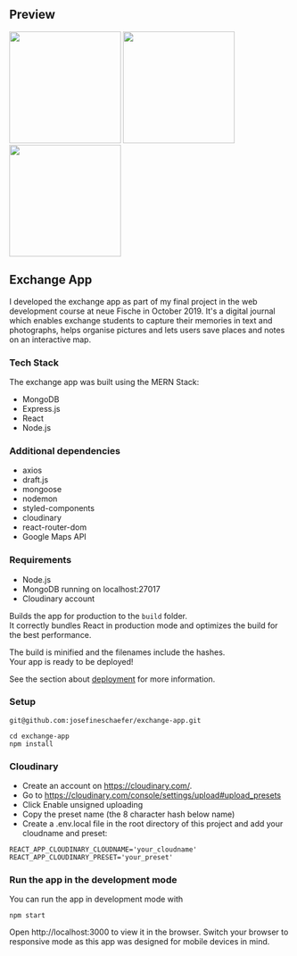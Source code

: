 ## Preview

<img src="https://res.cloudinary.com/exchange-app/image/upload/v1572347087/pqyisgs1u9hjg9phohwg.png" width="200">
<img src="https://res.cloudinary.com/exchange-app/image/upload/v1572347244/pjo7dtdz37oktfq5mh7o.png" width="200">
<img src="https://res.cloudinary.com/exchange-app/image/upload/v1572347296/qmdi59z7jycff3xqn2ja.png" width="200">

## Exchange App

I developed the exchange app as part of my final project in the web development course at neue Fische in October 2019. It's a digital journal which enables exchange students to capture their memories in text and photographs, helps organise pictures and lets users save places and notes on an interactive map. 

### Tech Stack 

The exchange app was built using the MERN Stack:

* MongoDB
* Express.js
* React
* Node.js


### Additional dependencies

* axios
* draft.js
* mongoose
* nodemon
* styled-components
* cloudinary
* react-router-dom
* Google Maps API

### Requirements

* Node.js
* MongoDB running on localhost:27017
* Cloudinary account

Builds the app for production to the `build` folder.<br>
It correctly bundles React in production mode and optimizes the build for the best performance.

The build is minified and the filenames include the hashes.<br>
Your app is ready to be deployed!

See the section about [deployment](https://facebook.github.io/create-react-app/docs/deployment) for more information.

### Setup

```
git@github.com:josefineschaefer/exchange-app.git

cd exchange-app
npm install
``` 

### Cloudinary

* Create an account on https://cloudinary.com/.
* Go to https://cloudinary.com/console/settings/upload#upload_presets
* Click Enable unsigned uploading
* Copy the preset name (the 8 character hash below name)
* Create a .env.local file in the root directory of this project and add your cloudname and preset:

```
REACT_APP_CLOUDINARY_CLOUDNAME='your_cloudname'
REACT_APP_CLOUDINARY_PRESET='your_preset'
```

### Run the app in the development mode

You can run the app in development mode with

```npm start```

Open http://localhost:3000 to view it in the browser. Switch your browser to responsive mode as this app was designed for mobile devices in mind.
